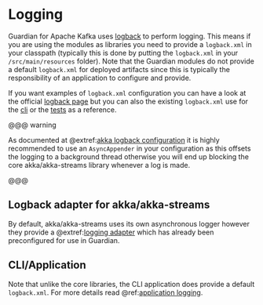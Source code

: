 # Logging

Guardian for Apache Kafka uses [logback](https://logback.qos.ch/index.html) to perform logging. This means if you are
using the modules as libraries you need to provide a `logback.xml` in your classpath (typically this is done by putting
the `logback.xml` in your `/src/main/resources` folder). Note that the Guardian modules do not provide a default
`logback.xml` for deployed artifacts since this is typically the responsibility of an application to configure and
provide.

If you want examples of `logback.xml` configuration you can have a look at the
official [logback page](https://logback.qos.ch/manual/configuration.html) but you can also the existing `logback.xml`
use for the [cli](https://github.com/aiven/guardian-for-apache-kafka/blob/main/core-cli/src/main/resources/logback.xml)
or the
[tests](https://github.com/aiven/guardian-for-apache-kafka/blob/main/core/src/test/resources/logback.xml) as a
reference.

@@@ warning

As documented at @extref:[akka logback configuration](akka:logging.html#logback-configuration) it is highly recommended
to use an `AsyncAppender` in your configuration as this offsets the logging to a background thread otherwise you will
end up blocking the core akka/akka-streams library whenever a log is made.

@@@

## Logback adapter for akka/akka-streams

By default, akka/akka-streams uses its own asynchronous logger however they provide a
@extref:[logging adapter](akka:logging.html#slf4j) which has already been preconfigured for use in Guardian.

## CLI/Application

Note that unlike the core libraries, the CLI application does provide a default `logback.xml`. For more details read
@ref:[application logging](../application/logging.md).
